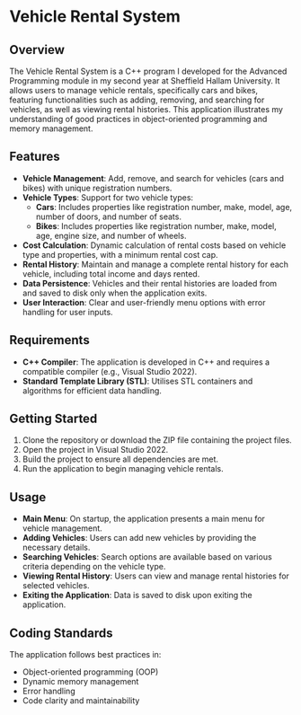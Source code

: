 # Vehicle Rental System

## Overview

The Vehicle Rental System is a C++ program I developed for the Advanced Programming module in my second year at Sheffield Hallam University. It allows users to manage vehicle rentals, specifically cars and bikes, featuring functionalities such as adding, removing, and searching for vehicles, as well as viewing rental histories. This application illustrates my understanding of good practices in object-oriented programming and memory management.

## Features

- **Vehicle Management**: Add, remove, and search for vehicles (cars and bikes) with unique registration numbers.
- **Vehicle Types**: Support for two vehicle types:
  - **Cars**: Includes properties like registration number, make, model, age, number of doors, and number of seats.
  - **Bikes**: Includes properties like registration number, make, model, age, engine size, and number of wheels.
- **Cost Calculation**: Dynamic calculation of rental costs based on vehicle type and properties, with a minimum rental cost cap.
- **Rental History**: Maintain and manage a complete rental history for each vehicle, including total income and days rented.
- **Data Persistence**: Vehicles and their rental histories are loaded from and saved to disk only when the application exits.
- **User Interaction**: Clear and user-friendly menu options with error handling for user inputs.

## Requirements

- **C++ Compiler**: The application is developed in C++ and requires a compatible compiler (e.g., Visual Studio 2022).
- **Standard Template Library (STL)**: Utilises STL containers and algorithms for efficient data handling.

## Getting Started

1. Clone the repository or download the ZIP file containing the project files.
2. Open the project in Visual Studio 2022.
3. Build the project to ensure all dependencies are met.
4. Run the application to begin managing vehicle rentals.

## Usage

- **Main Menu**: On startup, the application presents a main menu for vehicle management.
- **Adding Vehicles**: Users can add new vehicles by providing the necessary details.
- **Searching Vehicles**: Search options are available based on various criteria depending on the vehicle type.
- **Viewing Rental History**: Users can view and manage rental histories for selected vehicles.
- **Exiting the Application**: Data is saved to disk upon exiting the application.

## Coding Standards

The application follows best practices in:
- Object-oriented programming (OOP)
- Dynamic memory management
- Error handling
- Code clarity and maintainability
